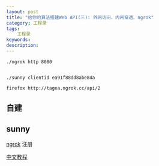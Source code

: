 ```yaml
---
layout: post
title: "给你的算法搭建Web API(三): 外网访问、内网穿透、ngrok"
category: 工程录
tags: 
    工程录
keywords: 
description: 
---
```


```
./ngrok http 8080


./sunny clientid ea91f88dd8abe84a

firefox http://tagea.ngrok.cc/api/2
```

## 自建

## sunny


[ngrok](https://www.ngrok.cc/)
注册

[中文教程](http://www.sunnyos.com/article-show-67.html)

